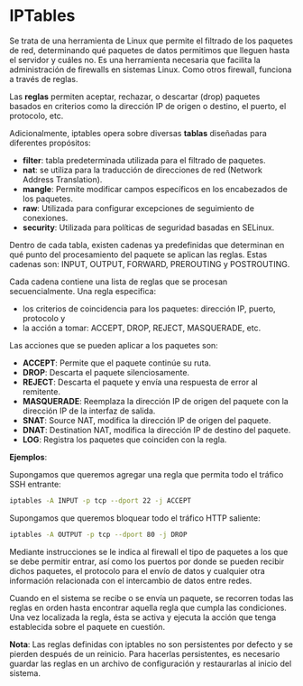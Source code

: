 # IPTables

Se trata de una herramienta de Linux que permite el filtrado de los paquetes de red, determinando qué paquetes de datos permitimos que lleguen hasta el servidor y cuáles no. Es una herramienta  necesaria que facilita la administración de firewalls en sistemas Linux. Como otros firewall,  funciona a través de reglas.&#x20;

Las **reglas** permiten aceptar, rechazar, o descartar (drop) paquetes basados en criterios como la dirección IP de origen o destino, el puerto, el protocolo, etc.

Adicionalmente, iptables opera sobre diversas **tablas** diseñadas para diferentes propósitos:

* **filter**: tabla predeterminada utilizada para el filtrado de paquetes.
* **nat**: se utiliza para la traducción de direcciones de red (Network Address Translation).
* **mangle**: Permite modificar campos específicos en los encabezados de los paquetes.
* **raw**: Utilizada para configurar excepciones de seguimiento de conexiones.
* **security**: Utilizada para políticas de seguridad basadas en SELinux.

Dentro de cada tabla, existen cadenas ya predefinidas que determinan en qué punto del procesamiento del paquete se aplican las reglas. Estas cadenas son: INPUT, OUTPUT, FORWARD, PREROUTING y POSTROUTING.&#x20;

Cada cadena contiene una lista de reglas que se procesan secuencialmente. Una regla especifica:&#x20;

* los criterios de coincidencia para los paquetes:  dirección IP, puerto, protocolo y&#x20;
* la acción a tomar: ACCEPT, DROP, REJECT, MASQUERADE, etc.

Las acciones que se pueden aplicar a los paquetes son:

* **ACCEPT**: Permite que el paquete continúe su ruta.
* **DROP**: Descarta el paquete silenciosamente.
* **REJECT**: Descarta el paquete y envía una respuesta de error al remitente.
* **MASQUERADE**: Reemplaza la dirección IP de origen del paquete con la dirección IP de la interfaz de salida.
* **SNAT**: Source NAT, modifica la dirección IP de origen del paquete.
* **DNAT**: Destination NAT, modifica la dirección IP de destino del paquete.
* **LOG**: Registra los paquetes que coinciden con la regla.

**Ejemplos**:

Supongamos que queremos agregar una regla que permita todo el tráfico SSH entrante:

```bash
iptables -A INPUT -p tcp --dport 22 -j ACCEPT
```

Supongamos que queremos bloquear todo el tráfico HTTP saliente:

```bash
iptables -A OUTPUT -p tcp --dport 80 -j DROP
```

Mediante  instrucciones se le indica al firewall el tipo de paquetes a los que se debe permitir entrar, así como los puertos por donde se pueden recibir dichos paquetes, el protocolo para el envío de datos y cualquier otra información relacionada con el intercambio de datos entre redes.&#x20;

Cuando en el sistema se recibe o se envía un paquete, se recorren todas las  reglas en orden hasta encontrar aquella regla que cumpla las condiciones. Una vez localizada la regla, ésta se activa y ejecuta la acción que tenga establecida sobre el paquete en cuestión.

**Nota**: Las reglas definidas con iptables no son persistentes por defecto y se pierden después de un reinicio. Para hacerlas persistentes, es necesario guardar las reglas en un archivo de configuración y restaurarlas al inicio del sistema.
